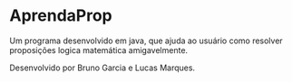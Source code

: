 # AprendaProp
Um programa desenvolvido em java, que ajuda ao usuário como resolver proposições logica matemática amigavelmente.

Desenvolvido por Bruno Garcia e Lucas Marques.



